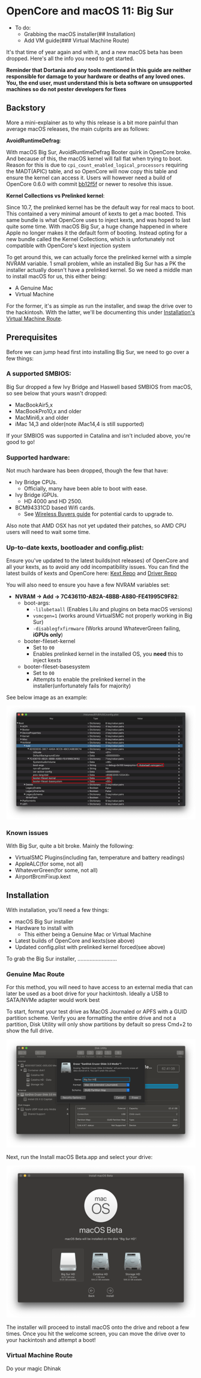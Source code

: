 # OpenCore and macOS 11: Big Sur

* To do:
  * Grabbing the macOS installer(## Installation)
  * Add VM guide(### Virtual Machine Route)

It's that time of year again and with it, and a new macOS beta has been dropped. Here's all the info you need to get started.

**Reminder that Dortania and any tools mentioned in this guide are neither responsible for damage to your hardware or deaths of any loved ones. You, the end user, must understand this is beta software on unsupported machines so do not pester developers for fixes**

## Backstory

More a mini-explainer as to why this release is a bit more painful than average macOS releases, the main culprits are as follows:

**AvoidRuntimeDefrag**:

With macOS Big Sur, AvoidRuntimeDefrag Booter quirk in OpenCore broke. And because of this, the macOS kernel will fall flat when trying to boot. Reason for this is due to `cpi_count_enabled_logical_processors` requiring the MADT(APIC) table, and so OpenCore will now copy this table and ensure the kernel can access it.  Users will however need a build of OpenCore 0.6.0 with commit [bb12f5f](https://github.com/acidanthera/OpenCorePkg/commit/9f59339e7eb8c213e84551df0fdbf9905cd98ca4) or newer to resolve this issue.

**Kernel Collections vs Prelinked kernel**:

Since 10.7, the prelinked kernel has be the default way for real macs to boot. This contained a very minimal amount of kexts to get a mac booted. This same bundle is what OpenCore uses to inject kexts, and was hoped to last quite some time. With macOS Big Sur, a huge change happened in where Apple no longer makes it the default form of booting. Instead opting for a new bundle called the Kernel Collections, which is unfortunately not compatible with OpenCore's kext injection system

To get around this, we can actually force the prelinked kernel with a simple NVRAM variable. 1 small problem, while an installed Big Sur has a PK the installer actually doesn't have a prelinked kernel. So we need a middle man to install macOS for us, this either being:

* A Genuine Mac
* Virtual Machine

For the former, it's as simple as run the installer, and swap the drive over to the hackintosh. With the latter, we'll be documenting this under [Installation's Virtual Machine Route](#virtual-machine-route).

## Prerequisites

Before we can jump head first into installing Big Sur, we need to go over a few things:

### A supported SMBIOS:

Big Sur dropped a few Ivy Bridge and Haswell based SMBIOS from macOS, so see below that yours wasn't dropped:

* MacBookAir5,x
* MacBookPro10,x and older
* MacMini6,x and older
* iMac 14,3 and older(note iMac14,4 is still supported)

If your SMBIOS was supported in Catalina and isn't included above, you're good to go!

### Supported hardware:

Not much hardware has been dropped, though the few that have:

* Ivy Bridge CPUs.
  * Officially, many have been able to boot with ease.
* Ivy Bridge iGPUs.
  * HD 4000 and HD 2500.
* BCM94331CD based Wifi cards.
  * See [Wireless Buyers guide](https://dortania.github.io/Wireless-Buyers-Guide/) for potential cards to upgrade to.

Also note that AMD OSX has not yet updated their patches, so AMD CPU users will need to wait some time.

### Up-to-date kexts, bootloader and config.plist:

Ensure you've updated to the latest builds(not releases) of OpenCore and all your kexts, as to avoid any odd incompatibility issues. You can find the latest builds of kexts and OpenCore here: [Kext Repo](http://kexts.goldfish64.com/) and [Driver Repo](http://drivers.goldfish64.com/)

You will also need to ensure you have a few NVRAM variables set:

* **NVRAM -> Add -> 7C436110-AB2A-4BBB-A880-FE41995C9F82**:
  * boot-args:
    * `-lilubetaall` (Enables Lilu and plugins on beta macOS versions)
    * `vsmcgen=1` (works around VirtualSMC not properly working in Big Sur)
    * `-disablegfxfirmware` (Works around WhateverGreen failing, **iGPUs only**)
  * booter-fileset-kernel
    *  Set to `00`
    * Enables prelinked kernel in the installed OS, you **need** this to inject kexts
  * booter-fileset-basesystem
    *  Set to `00`
    *  Attempts to enable the prelinked kernel in the installer(unfortunately fails for majority)

See below image as an example:

![](/images/extras/bigsur-md/config-example.png)

### Known issues

With Big Sur, quite a bit broke. Mainly the following:

* VirtualSMC Plugins(including fan, temperature and battery readings)
* AppleALC(for some, not all)
* WhateverGreen(for some, not all)
* AirportBrcmFixup.kext

## Installation

With installation, you'll need a few things:

* macOS Big Sur installer
* Hardware to install with
  * This either being a Genuine Mac or Virtual Machine
* Latest builds of OpenCore and kexts(see above)
* Updated config.plist with prelinked kernel forced(see above)

To grab the Big Sur installer, ..........................

### Genuine Mac Route

For this method, you will need to have access to an external media that can later be used as a boot drive for your hackintosh. Ideally a USB to SATA/NVMe adapter would work best

To start, format your test drive as MacOS Journaled or APFS with a GUID partition scheme. Verify you are formatting the entire drive and not a partition, Disk Utility will only show partitions by default so press Cmd+2 to show the full drive.

![](/images/extras/bigsur-md/disk-utility.png)

Next, run the Install macOS Beta.app and select your drive:

![](/images/extras/bigsur-md/select-your-drive.png)

The installer will proceed to install macOS onto the drive and reboot a few times. Once you hit the welcome screen, you can move the drive over to your hackintosh and attempt a boot!

### Virtual Machine Route

Do your magic Dhinak